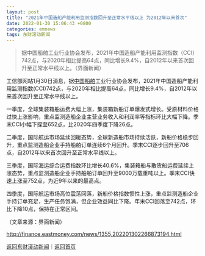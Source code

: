 ```yaml
---
layout: post
title: "2021年中国造船产能利用监测指数回升至正常水平线以上 为2012年以来首次"
date: 2022-01-30 15:06:43 +0800
categories: emnews
tags: 东财滚动新闻
---
```

> 据中国船舶工业行业协会发布，2021年中国造船产能利用监测指数（CCI）742点，与2020年相比提高64点，同比增长9.4%，自2012年以来首次回升至正常水平线以上。（界面新闻）

<p>工信部网站1月30日消息，据<span id="stock_1.600150"><a href="http://quote.eastmoney.com/unify/r/1.600150" class="keytip" data-code="1,600150">中国船舶</a></span><span id="quote_1.600150"></span>工业行业协会发布，2021年中国造船产能利用监测指数(CCI)742点，与2020年相比提高64点，同比增长9.4%，自2012年以来首次回升至正常水平线以上。</p>
 <p>一季度，全球集装箱船运费大幅上涨，集装箱新船订单爆发式增长。受原材料价格过快上涨影响，重点监测造船企业主营业务收入和利润率等指标环比大幅下降。季末CCI小幅下探至652点，比2020年四季度下降26点。</p>
 <p>二季度，国际航运市场延续回暖态势，全球新造船市场持续活跃，新船价格稳步回升，重点监测造船企业手持船舶订单连续6个月回升。季末CCI逐步回升至706点，自2012年以来首次回升至正常水平线以上。</p>
 <p>三季度，国际海运综合运费指数环比增长40.6%，集装箱船与散货船运费延续上涨态势，重点监测造船企业手持船舶订单回升至9000万载重吨以上。季末CCI快速上涨至752点，为近9年以来的最高点。</p>
 <p>四季度，国际航运市场高位震荡回落，新船价格指数惯性上涨，重点监测造船企业手持订单充足，生产任务饱满，但企业效益同比下降。年末CCI回落至742点，环比下降10点，保持在正常区间。</p><p class="em_media">（文章来源：界面新闻）</p>

<http://finance.eastmoney.com/news/1355,202201302266873194.html>

[返回东财滚动新闻](//finews.withounder.com/emnews/)｜[返回首页](//finews.withounder.com/)